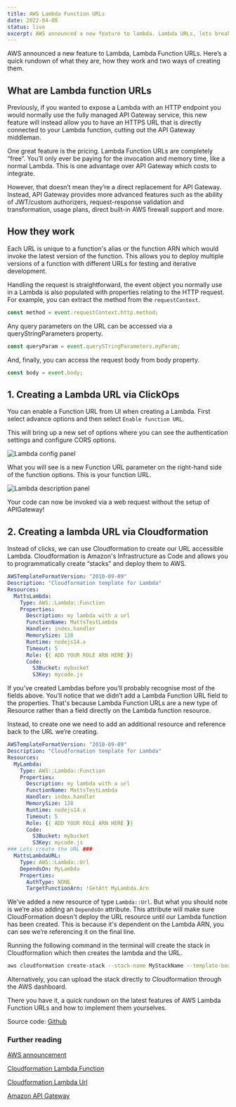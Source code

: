```yaml
---
title: AWS Lambda Function URLs
date: 2022-04-08
status: live
excerpt: AWS announced a new feature to lambda. Lambda URLs, lets break them down and investigate.
---
```


AWS announced a new feature to Lambda, Lambda Function URLs. Here’s a quick rundown of what they are, how they work and two ways of creating them.

## What are Lambda function URLs

Previously, if you wanted to expose a Lambda with an HTTP endpoint you would normally use the fully managed API Gateway service, this new feature will instead allow you to have an HTTPS URL that is directly connected to your Lambda function, cutting out the API Gateway middleman.

One great feature is the pricing. Lambda Function URLs are completely “free”. You’ll only ever be paying for the invocation and memory time, like a normal Lambda. This is one advantage over API Gateway which costs to integrate.

However, that doesn’t mean they’re a direct replacement for API Gateway. Instead, API Gateway provides more advanced features such as the ability of JWT/custom authorizers, request-response validation and transformation, usage plans, direct built-in AWS firewall support and more.

## How they work

Each URL is unique to a function's alias or the function ARN which would invoke the latest version of the function. This allows you to deploy multiple versions of a function with different URLs for testing and iterative development.

Handling the request is straightforward, the event object you normally use in a Lambda is also populated with properties relating to the HTTP request. For example, you can extract the method from the `requestContext`.

```js
const method = event.requestContext.http.method;
```

Any query parameters on the URL can be accessed via a queryStringParameters property.

```js
const queryParam = event.querySTringParameters.myParam;
```

And, finally, you can access the request body from body property.

```js
const body = event.body;
```

## 1. Creating a Lambda URL via ClickOps

You can enable a Function URL from UI when creating a Lambda.
First select advance options and then select `Enable function URL`.

This will bring up a new set of options where you can see the authentication settings and configure CORS options.

![Lambda config panel](../../assets/images/2022-04-08-aws-lambda-function-urls/01-lambda-urls.png)

What you will see is a new Function URL parameter on the right-hand side of the function options. This is your function URL.

![Lambda description panel](../../assets/images/2022-04-08-aws-lambda-function-urls/02-lambda-urls.jpeg)

Your code can now be invoked via a web request without the setup of APIGateway!

## 2. Creating a lambda URL via Cloudformation

Instead of clicks, we can use Cloudformation to create our URL accessible Lambda. Cloudformation is Amazon's Infrastructure as Code and allows you to programmatically create “stacks” and deploy them to AWS.

```yaml
AWSTemplateFormatVersion: "2010-09-09"
Description: "Cloudformation template for Lambda"
Resources:
  MattsLambda:
    Type: AWS::Lambda::Function
    Properties:
      Description: my lambda with a url
      FunctionName: MattsTestLambda
      Handler: index.handler
      MemorySize: 128
      Runtime: nodejs14.x
      Timeout: 5
      Role: {{ ADD YOUR ROLE ARN HERE }}
      Code:
        S3Bucket: mybucket
        S3Key: mycode.js
```

If you’ve created Lambdas before you’ll probably recognise most of the fields above. You’ll notice that we didn’t add a Lambda Function URL field to the properties. That's because Lambda Function URLs are a new type of Resource rather than a field directly on the Lambda function resource.

Instead, to create one we need to add an additional resource and reference back to the URL we’re creating.

```yaml
AWSTemplateFormatVersion: "2010-09-09"
Description: "Cloudformation template for Lambda"
Resources:
  MyLambda:
    Type: AWS::Lambda::Function
    Properties:
      Description: my lambda with a url
      FunctionName: MattsTestLambda
      Handler: index.handler
      MemorySize: 128
      Runtime: nodejs14.x
      Timeout: 5
      Role: {{ ADD YOUR ROLE ARN HERE }}
      Code:
        S3Bucket: mybucket
        S3Key: mycode.js
### Lets create the URL ###
  MattsLambdaURL:
    Type: AWS::Lambda::Url
    DependsOn: MyLambda
    Properties:
      AuthType: NONE
      TargetFunctionArn: !GetAtt MyLambda.Arn
```

We’ve added a new resource of type `Lambda::Url`. But what you should note is we’re also adding an `DependsOn` attribute. This attribute will make sure CloudFormation doesn't deploy the URL resource until our Lambda function has been created. This is because it's dependent on the Lambda ARN, you can see we’re referencing it on the final line.

Running the following command in the terminal will create the stack in Cloudformation which then creates the lambda and the URL.

```bash
aws cloudformation create-stack --stack-name MyStackName --template-body file://my-file.yaml
```

Alternatively, you can upload the stack directly to Cloudformation through the AWS dashboard.

There you have it, a quick rundown on the latest features of AWS Lambda Function URLs and how to implement them yourselves.

Source code: [Github](https://github.com/MattBidewell/snippets/tree/main/aws/cloudformation/lambda)

### Further reading

[AWS announcement](https://aws.amazon.com/blogs/aws/announcing-aws-lambda-function-urls-built-in-https-endpoints-for-single-function-microservices/)

[Cloudformation Lambda Function](https://docs.aws.amazon.com/AWSCloudFormation/latest/UserGuide/aws-resource-lambda-function.html)

[Cloudformation Lambda Url](https://docs.aws.amazon.com/AWSCloudFormation/latest/UserGuide/aws-resource-lambda-url.html)

[Amazon API Gateway](https://aws.amazon.com/api-gateway/)
